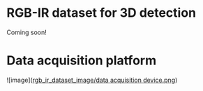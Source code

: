 # RGB-IR dataset for 3D detection
Coming soon!
# Data acquisition platform
 ![image]([rgb_ir_dataset_image/data acquisition device.png](https://github.com/HuangHongtao4634/rgb_ir_dataset/blob/2c657f61888e756e08be32aa266a910fe70c8d7c/rgb_ir_dataset_image/data%20acquisition%20device.png))

